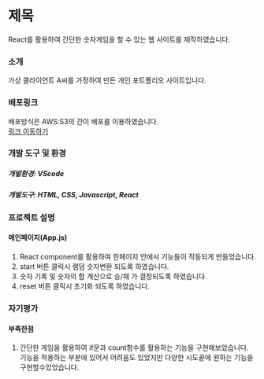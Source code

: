 # 제목

React를 활용하여 간단한 숫자게임을 할 수 있는 웹 사이트를 제작하였습니다.

### 소개

가상 클라이언트 A씨를 가정하여 만든 개인 포트폴리오 사이트입니다.

### 배포링크

배포방식은 AWS:S3의 간이 배포를 이용하였습니다.</br>
<a href="http://yurijeong.react.game.s3-website-us-east-1.amazonaws.com">링크 이동하기</a>

### 개발 도구 및 환경

##### 개발환경: VScode

##### 개발도구: HTML, CSS, Javascript, React

### 프로젝트 설명

#### 메인페이지(App.js)

1. React component를 활용하여 한페이지 안에서 기능들이 작동되게 만들었습니다.
2. start 버튼 클릭시 램덤 숫자변환 되도록 하였습니다.
3. 숫자 기록 및 숫자의 합 계산으로 승/패 가 결정되도록 하였습니다.
4. reset 버튼 클릭시 초기화 되도록 하였습니다.

### 자기평가

#### 부족한점

1. 간단한 게임을 활용하여 if문과 count함수를 활용하는 기능을 구현해보았습니다. 기능을 적용하는 부분에 있어서 어려움도 있었지만 다양한 시도끝에 원하는 기능을 구현할수있었습니다.